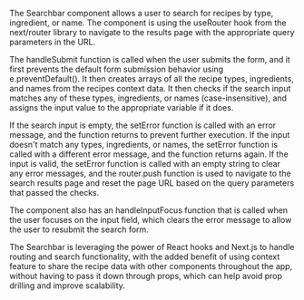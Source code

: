 The Searchbar component allows a user to search for recipes by type, ingredient, or name. The component is using the useRouter hook from the next/router library to navigate to the results page with the appropriate query parameters in the URL.

The handleSubmit function is called when the user submits the form, and it first prevents the default form submission behavior using e.preventDefault(). It then creates arrays of all the recipe types, ingredients, and names from the recipes context data. It then checks if the search input matches any of these types, ingredients, or names (case-insensitive), and assigns the input value to the appropriate variable if it does.

If the search input is empty, the setError function is called with an error message, and the function returns to prevent further execution. If the input doesn't match any types, ingredients, or names, the setError function is called with a different error message, and the function returns again. If the input is valid, the setError function is called with an empty string to clear any error messages, and the router.push function is used to navigate to the search results page and reset the page URL based on the query parameters that passed the checks.

The component also has an handleInputFocus function that is called when the user focuses on the input field, which clears the error message to allow the user to resubmit the search form.

The Searchbar is leveraging the power of React hooks and Next.js to handle routing and search functionality, with the added benefit of using context feature to share the recipe data with other components throughout the app, without having to pass it down through props, which can help avoid prop drilling and improve scalability.
